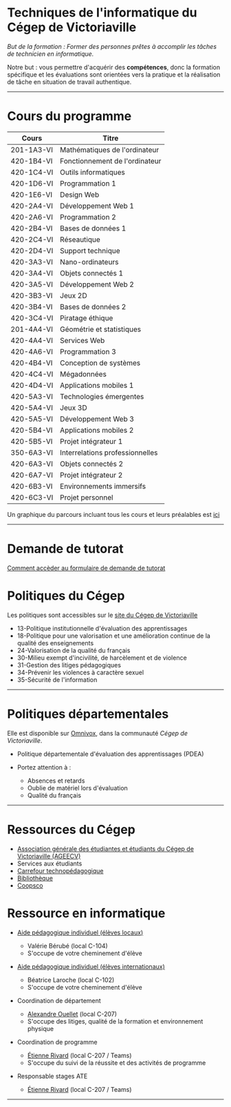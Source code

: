 # Techniques de l'informatique du Cégep de Victoriaville

_But de la formation : Former des personnes prêtes à accomplir les tâches de technicien en informatique._

Notre but : vous permettre d'acquérir des **compétences**, donc la formation spécifique et les évaluations sont orientées vers la pratique et la réalisation de tâche en situation de travail authentique.  

---

# Cours du programme  

Cours|	Titre
--|--
201-1A3-VI|	Mathématiques de l'ordinateur
420-1B4-VI|	Fonctionnement de l'ordinateur
420-1C4-VI|	Outils informatiques
420-1D6-VI|	Programmation 1
420-1E6-VI|	Design Web
420-2A4-VI|	Développement Web 1
420-2A6-VI|	Programmation 2
420-2B4-VI|	Bases de données 1
420-2C4-VI|	Réseautique
420-2D4-VI|	Support technique
420-3A3-VI|	Nano-ordinateurs
420-3A4-VI|	Objets connectés 1
420-3A5-VI|	Développement Web 2
420-3B3-VI|	Jeux 2D
420-3B4-VI|	Bases de données 2
420-3C4-VI|	Piratage éthique
201-4A4-VI|	Géométrie et statistiques
420-4A4-VI|	Services Web
420-4A6-VI|	Programmation 3
420-4B4-VI|	Conception de systèmes
420-4C4-VI|	Mégadonnées
420-4D4-VI|	Applications mobiles 1
420-5A3-VI|	Technologies émergentes
420-5A4-VI|	Jeux 3D
420-5A5-VI|	Développement Web 3
420-5B4-VI|	Applications mobiles 2
420-5B5-VI|	Projet intégrateur 1
350-6A3-VI|	Interrelations professionnelles
420-6A3-VI|	Objets connectés 2
420-6A7-VI|	Projet intégrateur 2
420-6B3-VI|	Environnements immersifs
420-6C3-VI|	Projet personnel


Un graphique du parcours incluant tous les cours et leurs préalables est [ici](http://informatique.apical.xyz)  

---

# Demande de tutorat  

[Comment accèder au formulaire de demande de tutorat](tutorat.md)  

# Politiques du Cégep

Les politiques sont accessibles sur le [site du Cégep de Victoriaville](https://www.cegepvicto.ca/cegep/documents-officiels/politique/)  

- 13-Politique institutionnelle d'évaluation des apprentissages
- 18-Politique pour une valorisation et une amélioration continue de la qualité des enseignements
- 24-Valorisation de la qualité du français
- 30-Milieu exempt d'incivilité, de harcèlement et de violence
- 31-Gestion des litiges pédagogiques
- 34-Prévenir les violences à caractère sexuel
- 35-Sécurité de l'information

---

# Politiques départementales

Elle est disponible sur [Omnivox](https://cegepvicto.omnivox.ca), dans la communauté _Cégep de Victoriaville_.  

- Politique départementale d'évaluation des apprentissages (PDEA)
- Portez attention à :  

    - Absences et retards
    - Oublie de matériel lors d'évaluation
    - Qualité du français

--- 

# Ressources du Cégep

- [Association générale des étudiantes et étudiants du Cégep de Victoriaville (AGEECV)](https://www.cegepvicto.ca/eleves-actuels/ageecv/)  
- Services aux étudiants
- [Carrefour technopédagogique](https://www.cegepvicto.ca/eleves-actuels/services-eleve/carrefour-technopedagogique/)  
- [Bibliothèque](https://cegepvictobiblio.weebly.com)  
- [Coopsco](https://coopscovictoriaville.com/fr/)  

# Ressource en informatique

- [Aide pédagogique individuel (élèves locaux)](https://www.cegepvicto.ca/eleves-actuels/services-eleve/aides-pedagogiques-individuels/)    

    - Valérie Bérubé (local C-104)
    - S'occupe de votre cheminement d'élève  

- [Aide pédagogique individuel (élèves internationaux)](https://www.cegepvicto.ca/eleves-actuels/services-eleve/aides-pedagogiques-individuels/) 

    - Béatrice Laroche (local C-102)
    - S'occupe de votre cheminement d'élève  

- Coordination de département  

    - [Alexandre Ouellet](equipe.md/#alexandre-ouellet) (local C-207)
   - S'occupe des litiges, qualité de la formation et environnement physique

- Coordination de programme  

    - [Étienne Rivard](equipe.md/#etienne-rivard) (local C-207 / Teams)
    - S'occupe du suivi de la réussite et des activités de programme

- Responsable stages ATE  

    - [Étienne Rivard](equipe.md/#etienne-rivard) (local C-207 / Teams)

---
